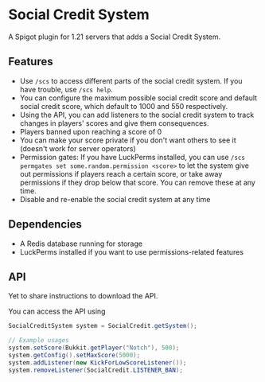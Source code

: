# Social Credit System

A Spigot plugin for 1.21 servers that adds a Social Credit System.

## Features
- Use `/scs` to access different parts of the social credit system. If you have trouble, use `/scs help`.
- You can configure the maximum possible social credit score and default social credit score, which default to 1000 and 550 respectively.
- Using the API, you can add listeners to the social credit system to track changes in players' scores and give them consequences.
- Players banned upon reaching a score of 0
- You can make your score private if you don't want others to see it (doesn't work for server operators)
- Permission gates: If you have LuckPerms installed, you can use `/scs permgates set some.random.permission <score>` to let the system give out permissions if players reach a certain score, or take away permissions if they drop below that score. You can remove these at any time.
- Disable and re-enable the social credit system at any time

## Dependencies
- A Redis database running for storage
- LuckPerms installed if you want to use permissions-related features

## API

Yet to share instructions to download the API.

You can access the API using
```java
SocialCreditSystem system = SocialCredit.getSystem();

// Example usages
system.setScore(Bukkit.getPlayer("Notch"), 500);
system.getConfig().setMaxScore(5000);
system.addListener(new KickForLowScoreListener());
system.removeListener(SocialCredit.LISTENER_BAN);

```
